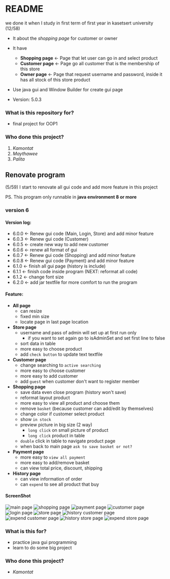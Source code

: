 # README #

we done it when I study in first term of first year in kasetsert university (12/58)
- It about the *shopping page* for customer or owner
- It have 
  - **Shopping page** <- Page that let user can go in and select product
  - **Customer page** <- Page go all customer that is the membership of this store
  - **Owner page**    <- Page that request username and password, inside it has all stock of this store product
- Use java gui and Window Builder for create gui page

- Version: 5.0.3

### What is this repository for? ###

- final project for OOP1

### Who done this project? ###

1. *Kamontat*
2. *Maythawee*
3. *Palita*

## Renovate program ##
(5/59) I start to renovate all gui code and add more feature in this project

PS. This program only runnable in **java environment 8 or more** 

### version 6 ###

#### Version log:

- 6.0.0 <- Renew gui code (Main, Login, Store) and add minor feature
- 6.0.3 <- Renew gui code (Customer)
- 6.0.5 <- create new way to add new customer
- 6.0.6 <- renew all format of gui
- 6.0.7 <- Renew gui code (Shopping) and add minor feature
- 6.0.8 <- Renew gui code (Payment) and add minor feature
- 6.1.0 <- finish all gui page (history is include)
- 6.1.1 <- finish code inside program (NEXT: reformat all code)
- 6.1.2 <- change font size
- 6.2.0 <- add jar textfile for more comfort to run the program

#### Feature:

- **All page**
    - can resize
    - fixed min size
    - locate page in last page location
- **Store page**
    - username and pass of admin will set up at first run only
        - if you want to set again go to isAdminSet and set first line to false
    - sort data in table
    - more easy to choose product
    - add `check button` to update text textfile
- **Customer page**
    - change searching to `active searching`
    - more easy to choose customer
    - more easy to add customer
    - add `guest` when customer don't want to register member
- **Shopping page**
    - save data even close program (history won't save)
    - reformat layout product
    - more easy to view all product and choose them
    - remove `basket` (because customer can add/edit by themselves)
    - change color if customer select product
    - show `in stock`
    - preview picture in big size (2 way)
        - `long click` on small picture of product
        - `long click` product in table
    - `double` click in table to navigate product page
    - when back to main page `ask to save basket or not?`
- **Payment page**
    - more easy to `view all payment`
    - more easy to add/remove basket
    - can view total price, discount, shipping
- **History page**
    - can view information of order
    - can `expend` to see all product that buy

#### ScreenShot
![main page](https://github.com/kamontat/FinalProject-ShoppingGUI/blob/master/Screenshots/Screenshot-MainPage.png)
![shopping page](https://github.com/kamontat/FinalProject-ShoppingGUI/blob/master/Screenshots/Screenshot-ShoppingPage.png)
![payment page](https://github.com/kamontat/FinalProject-ShoppingGUI/blob/master/Screenshots/Screenshot-PaymentPage.png)
![customer page](https://github.com/kamontat/FinalProject-ShoppingGUI/blob/master/Screenshots/Screenshot-CustomerPage.png)
![login page](https://github.com/kamontat/FinalProject-ShoppingGUI/blob/master/Screenshots/Screenshot-LoginPage.png)
![store page](https://github.com/kamontat/FinalProject-ShoppingGUI/blob/master/Screenshots/Screenshot-StorePage.png)
![history customer page](https://github.com/kamontat/FinalProject-ShoppingGUI/blob/master/Screenshots/Screenshot-HistoryCustomerPage.png)
![expend customer page](https://github.com/kamontat/FinalProject-ShoppingGUI/blob/master/Screenshots/Screenshot-ExpendCustomerPage.png)
![history store page](https://github.com/kamontat/FinalProject-ShoppingGUI/blob/master/Screenshots/Screenshot-HistoryStorePage.png)
![expend store page](https://github.com/kamontat/FinalProject-ShoppingGUI/blob/master/Screenshots/Screenshot-ExpendStorePage.png)


### What is this for? ###

- practice java gui programming
- learn to do some big project

### Who done this project? ###

- *Kamontat*
